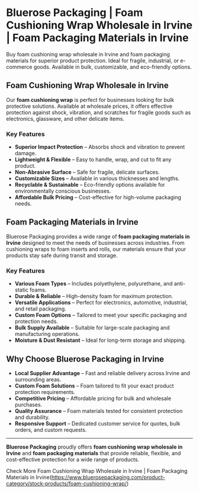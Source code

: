 # Bluerose Packaging | Foam Cushioning Wrap Wholesale in Irvine | Foam Packaging Materials in Irvine

Buy foam cushioning wrap wholesale in Irvine and foam packaging materials for superior product protection. Ideal for fragile, industrial, or e-commerce goods. Available in bulk, customizable, and eco-friendly options.

## Foam Cushioning Wrap Wholesale in Irvine

Our **foam cushioning wrap** is perfect for businesses looking for bulk protective solutions. Available at wholesale prices, it offers effective protection against shock, vibration, and scratches for fragile goods such as electronics, glassware, and other delicate items.

### Key Features

- **Superior Impact Protection** – Absorbs shock and vibration to prevent damage.  
- **Lightweight & Flexible** – Easy to handle, wrap, and cut to fit any product.  
- **Non-Abrasive Surface** – Safe for fragile, delicate surfaces.  
- **Customizable Sizes** – Available in various thicknesses and lengths.  
- **Recyclable & Sustainable** – Eco-friendly options available for environmentally conscious businesses.  
- **Affordable Bulk Pricing** – Cost-effective for high-volume packaging needs.  

## Foam Packaging Materials in Irvine

Bluerose Packaging provides a wide range of **foam packaging materials in Irvine** designed to meet the needs of businesses across industries. From cushioning wraps to foam inserts and rolls, our materials ensure that your products stay safe during transit and storage.

### Key Features

- **Various Foam Types** – Includes polyethylene, polyurethane, and anti-static foams.  
- **Durable & Reliable** – High-density foam for maximum protection.  
- **Versatile Applications** – Perfect for electronics, automotive, industrial, and retail packaging.  
- **Custom Foam Options** – Tailored to meet your specific packaging and protection needs.  
- **Bulk Supply Available** – Suitable for large-scale packaging and manufacturing operations.  
- **Moisture & Dust Resistant** – Ideal for long-term storage and shipping.  

## Why Choose Bluerose Packaging in Irvine

- **Local Supplier Advantage** – Fast and reliable delivery across Irvine and surrounding areas.  
- **Custom Foam Solutions** – Foam tailored to fit your exact product protection requirements.  
- **Competitive Pricing** – Affordable pricing for bulk and wholesale purchases.  
- **Quality Assurance** – Foam materials tested for consistent protection and durability.  
- **Responsive Support** – Dedicated customer service for quotes, bulk orders, and custom requests.  

---

**Bluerose Packaging** proudly offers **foam cushioning wrap wholesale in Irvine** and **foam packaging materials** that provide reliable, flexible, and cost-effective protection for a wide range of products.

Check More Foam Cushioning Wrap Wholesale in Irvine | Foam Packaging Materials in Irvine(https://www.bluerosepackaging.com/product-category/stock-products/foam-cushioning-wrap/)

